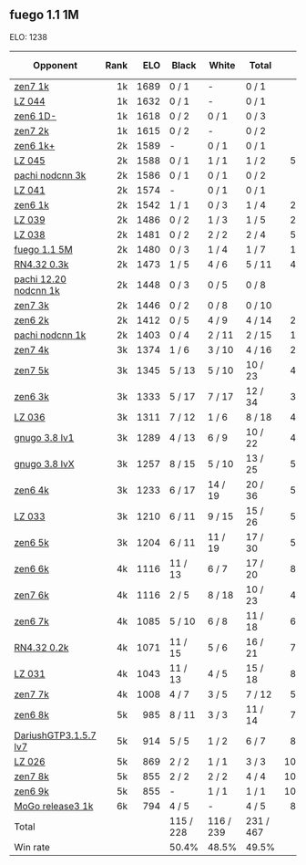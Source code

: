 ## fuego 1.1 1M ##

ELO: 1238

Opponent | Rank | ELO | Black | White | Total | Win rate
---------|-----:|----:|-------|-------|-------|-------:
[zen7 1k](zen7%201k.md) | 1k | 1689 | 0 / 1 | - | 0 / 1 | 0.0%
[LZ 044](LZ%20044.md) | 1k | 1632 | 0 / 1 | - | 0 / 1 | 0.0%
[zen6 1D-](zen6%201D-.md) | 1k | 1618 | 0 / 2 | 0 / 1 | 0 / 3 | 0.0%
[zen7 2k](zen7%202k.md) | 1k | 1615 | 0 / 2 | - | 0 / 2 | 0.0%
[zen6 1k+](zen6%201k+.md) | 2k | 1589 | - | 0 / 1 | 0 / 1 | 0.0%
[LZ 045](LZ%20045.md) | 2k | 1588 | 0 / 1 | 1 / 1 | 1 / 2 | 50.0%
[pachi nodcnn 3k](pachi%20nodcnn%203k.md) | 2k | 1586 | 0 / 1 | 0 / 1 | 0 / 2 | 0.0%
[LZ 041](LZ%20041.md) | 2k | 1574 | - | 0 / 1 | 0 / 1 | 0.0%
[zen6 1k](zen6%201k.md) | 2k | 1542 | 1 / 1 | 0 / 3 | 1 / 4 | 25.0%
[LZ 039](LZ%20039.md) | 2k | 1486 | 0 / 2 | 1 / 3 | 1 / 5 | 20.0%
[LZ 038](LZ%20038.md) | 2k | 1481 | 0 / 2 | 2 / 2 | 2 / 4 | 50.0%
[fuego 1.1 5M](fuego%201.1%205M.md) | 2k | 1480 | 0 / 3 | 1 / 4 | 1 / 7 | 14.3%
[RN4.32 0.3k](RN4.32%200.3k.md) | 2k | 1473 | 1 / 5 | 4 / 6 | 5 / 11 | 45.5%
[pachi 12.20 nodcnn 1k](pachi%2012.20%20nodcnn%201k.md) | 2k | 1448 | 0 / 3 | 0 / 5 | 0 / 8 | 0.0%
[zen7 3k](zen7%203k.md) | 2k | 1446 | 0 / 2 | 0 / 8 | 0 / 10 | 0.0%
[zen6 2k](zen6%202k.md) | 2k | 1412 | 0 / 5 | 4 / 9 | 4 / 14 | 28.6%
[pachi nodcnn 1k](pachi%20nodcnn%201k.md) | 2k | 1403 | 0 / 4 | 2 / 11 | 2 / 15 | 13.3%
[zen7 4k](zen7%204k.md) | 3k | 1374 | 1 / 6 | 3 / 10 | 4 / 16 | 25.0%
[zen7 5k](zen7%205k.md) | 3k | 1345 | 5 / 13 | 5 / 10 | 10 / 23 | 43.5%
[zen6 3k](zen6%203k.md) | 3k | 1333 | 5 / 17 | 7 / 17 | 12 / 34 | 35.3%
[LZ 036](LZ%20036.md) | 3k | 1311 | 7 / 12 | 1 / 6 | 8 / 18 | 44.4%
[gnugo 3.8 lv1](gnugo%203.8%20lv1.md) | 3k | 1289 | 4 / 13 | 6 / 9 | 10 / 22 | 45.5%
[gnugo 3.8 lvX](gnugo%203.8%20lvX.md) | 3k | 1257 | 8 / 15 | 5 / 10 | 13 / 25 | 52.0%
[zen6 4k](zen6%204k.md) | 3k | 1233 | 6 / 17 | 14 / 19 | 20 / 36 | 55.6%
[LZ 033](LZ%20033.md) | 3k | 1210 | 6 / 11 | 9 / 15 | 15 / 26 | 57.7%
[zen6 5k](zen6%205k.md) | 3k | 1204 | 6 / 11 | 11 / 19 | 17 / 30 | 56.7%
[zen6 6k](zen6%206k.md) | 4k | 1116 | 11 / 13 | 6 / 7 | 17 / 20 | 85.0%
[zen7 6k](zen7%206k.md) | 4k | 1116 | 2 / 5 | 8 / 18 | 10 / 23 | 43.5%
[zen6 7k](zen6%207k.md) | 4k | 1085 | 5 / 10 | 6 / 8 | 11 / 18 | 61.1%
[RN4.32 0.2k](RN4.32%200.2k.md) | 4k | 1071 | 11 / 15 | 5 / 6 | 16 / 21 | 76.2%
[LZ 031](LZ%20031.md) | 4k | 1043 | 11 / 13 | 4 / 5 | 15 / 18 | 83.3%
[zen7 7k](zen7%207k.md) | 4k | 1008 | 4 / 7 | 3 / 5 | 7 / 12 | 58.3%
[zen6 8k](zen6%208k.md) | 5k | 985 | 8 / 11 | 3 / 3 | 11 / 14 | 78.6%
[DariushGTP3.1.5.7 lv7](DariushGTP3.1.5.7%20lv7.md) | 5k | 914 | 5 / 5 | 1 / 2 | 6 / 7 | 85.7%
[LZ 026](LZ%20026.md) | 5k | 869 | 2 / 2 | 1 / 1 | 3 / 3 | 100.0%
[zen7 8k](zen7%208k.md) | 5k | 855 | 2 / 2 | 2 / 2 | 4 / 4 | 100.0%
[zen6 9k](zen6%209k.md) | 5k | 855 | - | 1 / 1 | 1 / 1 | 100.0%
[MoGo release3 1k](MoGo%20release3%201k.md) | 6k | 794 | 4 / 5 | - | 4 / 5 | 80.0%
Total | | | 115 / 228 | 116 / 239 | 231 / 467 | 
Win rate| | | 50.4% | 48.5% | 49.5% | 
